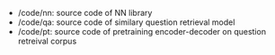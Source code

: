 
  - /code/nn: source code of NN library
  - /code/qa: source code of similary question retrieval model
  - /code/pt: source code of pretraining encoder-decoder on question retreival corpus
